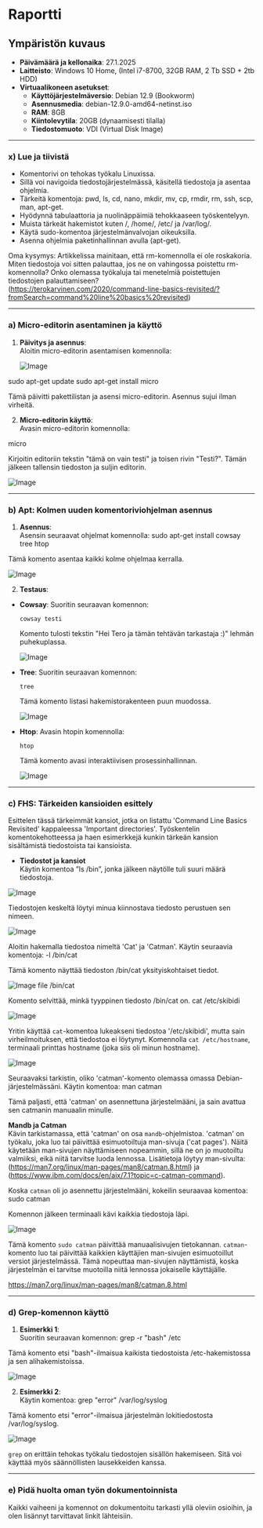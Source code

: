 # Raportti

## Ympäristön kuvaus

- **Päivämäärä ja kellonaika**: 27.1.2025  
- **Laitteisto**: Windows 10 Home, (Intel i7-8700, 32GB RAM, 2 Tb SSD + 2tb HDD)  
- **Virtuaalikoneen asetukset**:  
  - **Käyttöjärjestelmäversio**: Debian 12.9 (Bookworm)  
  - **Asennusmedia**: debian-12.9.0-amd64-netinst.iso  
  - **RAM**: 8GB  
  - **Kiintolevytila**: 20GB (dynaamisesti tilalla)  
  - **Tiedostomuoto**: VDI (Virtual Disk Image)  

---

### x) Lue ja tiivistä

- Komentorivi on tehokas työkalu Linuxissa.
- Sillä voi navigoida tiedostojärjestelmässä, käsitellä tiedostoja ja asentaa ohjelmia.
- Tärkeitä komentoja: pwd, ls, cd, nano, mkdir, mv, cp, rmdir, rm, ssh, scp, man, apt-get.
- Hyödynnä tabulaattoria ja nuolinäppäimiä tehokkaaseen työskentelyyn.
- Muista tärkeät hakemistot kuten /, /home/, /etc/ ja /var/log/.
- Käytä sudo-komentoa järjestelmänvalvojan oikeuksilla.
- Asenna ohjelmia paketinhallinnan avulla (apt-get).

Oma kysymys: Artikkelissa mainitaan, että rm-komennolla ei ole roskakoria. Miten tiedostoja voi sitten palauttaa, jos ne on vahingossa poistettu rm-komennolla? Onko olemassa työkaluja tai menetelmiä poistettujen tiedostojen palauttamiseen?  
(https://terokarvinen.com/2020/command-line-basics-revisited/?fromSearch=command%20line%20basics%20revisited)

---

### a) Micro-editorin asentaminen ja käyttö

1. **Päivitys ja asennus**:  
   Aloitin micro-editorin asentamisen komennolla:

   ![Image](https://github.com/user-attachments/assets/e580d1b7-c1be-41e5-abc8-6d7a1d60f5e9)

sudo apt-get update sudo apt-get install micro

Tämä päivitti pakettilistan ja asensi micro-editorin. Asennus sujui ilman virheitä.

2. **Micro-editorin käyttö**:  
Avasin micro-editorin komennolla:

micro

Kirjoitin editoriin tekstin "tämä on vain testi" ja toisen rivin "Testi?". Tämän jälkeen tallensin tiedoston ja suljin editorin.

![Image](https://github.com/user-attachments/assets/71856b7c-c250-4625-920c-0b7eaedc1743)

---

### b) Apt: Kolmen uuden komentoriviohjelman asennus

1. **Asennus**:  
Asensin seuraavat ohjelmat komennolla:
sudo apt-get install cowsay tree htop

Tämä komento asentaa kaikki kolme ohjelmaa kerralla.

![Image](https://github.com/user-attachments/assets/7b810382-0961-4d3f-8e93-d3b4c6866b67)

2. **Testaus**:
- **Cowsay**: Suoritin seuraavan komennon:

  ```
  cowsay testi
  ```

  Komento tulosti tekstin "Hei Tero ja tämän tehtävän tarkastaja :)" lehmän puhekuplassa.

  ![Image](https://github.com/user-attachments/assets/69ce64b5-c08d-4949-8bb0-19a988bca441)

- **Tree**: Suoritin seuraavan komennon:

  ```
  tree
  ```

  Tämä komento listasi hakemistorakenteen puun muodossa.

  ![Image](https://github.com/user-attachments/assets/5d72a58a-5637-4a51-b85a-afc979d8b693)

- **Htop**: Avasin htopin komennolla:

  ```
  htop
  ```

  Tämä komento avasi interaktiivisen prosessinhallinnan.

  ![Image](https://github.com/user-attachments/assets/a24f63fd-c816-4cb3-9a71-c9772e6ec762)

---

### c) FHS: Tärkeiden kansioiden esittely

Esittelen tässä tärkeimmät kansiot, jotka on listattu 'Command Line Basics Revisited' kappaleessa 'Important directories'. Työskentelin komentokehotteessa ja haen esimerkkejä kunkin tärkeän kansion sisältämistä tiedostoista tai kansioista.

- **Tiedostot ja kansiot**  
Käytin komentoa ”ls /bin”, jonka jälkeen näytölle tuli suuri määrä tiedostoja.

![Image](https://github.com/user-attachments/assets/82ed5a2c-c087-41cf-83d1-19b69ca4b957)

Tiedostojen keskeltä löytyi minua kiinnostava tiedosto perustuen sen nimeen.

![Image](https://github.com/user-attachments/assets/26cb46f2-f75e-4f03-b18a-cb7dfda35632)

Aloitin hakemalla tiedostoa nimeltä 'Cat' ja 'Catman'. Käytin seuraavia komentoja:
-l /bin/cat

Tämä komento näyttää tiedoston /bin/cat yksityiskohtaiset tiedot.

![Image](https://github.com/user-attachments/assets/59e45065-70a8-4565-9f85-fd0af38eb02b)
file /bin/cat

Komento selvittää, minkä tyyppinen tiedosto /bin/cat on.
cat /etc/skibidi

![Image](https://github.com/user-attachments/assets/63c9c101-e855-48c1-a62b-e65344310af4)

Yritin käyttää `cat`-komentoa lukeakseni tiedostoa '/etc/skibidi', mutta sain virheilmoituksen, että tiedostoa ei löytynyt. Komennolla `cat /etc/hostname`, terminaali printtas hostname (joka siis oli minun hostname).

![Image](https://github.com/user-attachments/assets/c227e1c5-f15a-4b94-b6c4-db37e9b4e087)

Seuraavaksi tarkistin, oliko 'catman'-komento olemassa omassa Debian-järjestelmässäni. Käytin komentoa:
man catman

Tämä paljasti, että 'catman' on asennettuna järjestelmääni, ja sain avattua sen catmanin manuaalin minulle.

**Mandb ja Catman**  
Kävin tarkistamassa, että 'catman' on osa `mandb`-ohjelmistoa. 'catman' on työkalu, joka luo tai päivittää esimuotoiltuja man-sivuja ('cat pages'). Näitä käytetään man-sivujen näyttämiseen nopeammin, sillä ne on jo muotoiltu valmiiksi, eikä niitä tarvitse luoda lennossa. Lisätietoja löytyy man-sivulta: (https://man7.org/linux/man-pages/man8/catman.8.html) ja (https://www.ibm.com/docs/en/aix/7.1?topic=c-catman-command).

Koska `catman` oli jo asennettu järjestelmääni, kokeilin seuraavaa komentoa:
sudo catman

Komennon jälkeen terminaali kävi kaikkia tiedostoja läpi.

![Image](https://github.com/user-attachments/assets/2e9e7d34-d9ed-4678-b272-ea59907f29e4)

Tämä komento `sudo catman` päivittää manuaalisivujen tietokannan. `catman`-komento luo tai päivittää kaikkien käyttäjien man-sivujen esimuotoillut versiot järjestelmässä. Tämä nopeuttaa man-sivujen näyttämistä, koska järjestelmän ei tarvitse muotoilla niitä lennossa jokaiselle käyttäjälle.

https://man7.org/linux/man-pages/man8/catman.8.html

---

### d) Grep-komennon käyttö

1. **Esimerkki 1**:  
 Suoritin seuraavan komennon:
grep -r "bash" /etc

Tämä komento etsi "bash"-ilmaisua kaikista tiedostoista /etc-hakemistossa ja sen alihakemistoissa.

![Image](https://github.com/user-attachments/assets/444f6d3f-cec1-4648-82d2-ae58e7f907bc)

2. **Esimerkki 2**:  
Käytin komentoa:
grep "error" /var/log/syslog

Tämä komento etsi "error"-ilmaisua järjestelmän lokitiedostosta /var/log/syslog.

![Image](https://github.com/user-attachments/assets/7b6cd78a-0b84-47da-92ba-8f1c73f0e11f)

`grep` on erittäin tehokas työkalu tiedostojen sisällön hakemiseen. Sitä voi käyttää myös säännöllisten lausekkeiden kanssa.

---

### e) Pidä huolta oman työn dokumentoinnista

Kaikki vaiheeni ja komennot on dokumentoitu tarkasti yllä oleviin osioihin, ja olen lisännyt tarvittavat linkit lähteisiin.

